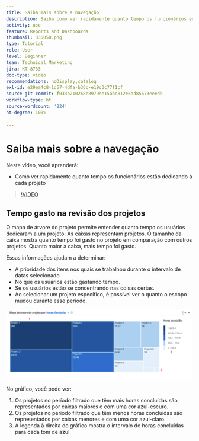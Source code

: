 ```yaml
---
title: Saiba mais sobre a navegação
description: Saiba como ver rapidamente quanto tempo os funcionários estão dedicando a cada projeto na [!UICONTROL Analítica aprimorada].
activity: use
feature: Reports and Dashboards
thumbnail: 335050.png
type: Tutorial
role: User
level: Beginner
team: Technical Marketing
jira: KT-8733
doc-type: video
recommendations: noDisplay,catalog
exl-id: e29ea4c8-1d57-4dfa-b36c-e19c3c77f1cf
source-git-commit: f033b210268e8979ee15abe812e6ad85673eeedb
workflow-type: ht
source-wordcount: '224'
ht-degree: 100%

---
```


# Saiba mais sobre a navegação

Neste vídeo, você aprenderá:

* Como ver rapidamente quanto tempo os funcionários estão dedicando a cada projeto

>[!VIDEO](https://video.tv.adobe.com/v/335050/?quality=12&learn=on)

## Tempo gasto na revisão dos projetos

O mapa de árvore do projeto permite entender quanto tempo os usuários dedicaram a um projeto. As caixas representam projetos. O tamanho da caixa mostra quanto tempo foi gasto no projeto em comparação com outros projetos. Quanto maior a caixa, mais tempo foi gasto.

Essas informações ajudam a determinar:

* A prioridade dos itens nos quais se trabalhou durante o intervalo de datas selecionado.
* No que os usuários estão gastando tempo.
* Se os usuários estão se concentrando nas coisas certas.
* Ao selecionar um projeto específico, é possível ver o quanto o escopo mudou durante esse período.

![Imagem que mostra um mapa de árvore do projeto com números em áreas descritas nos marcadores abaixo](assets/section-2-7.png)

No gráfico, você pode ver:

1. Os projetos no período filtrado que têm mais horas concluídas são representados por caixas maiores e com uma cor azul-escuro.
1. Os projetos no período filtrado que têm menos horas concluídas são representados por caixas menores e com uma cor azul-claro.
1. A legenda à direita do gráfico mostra o intervalo de horas concluídas para cada tom de azul.

